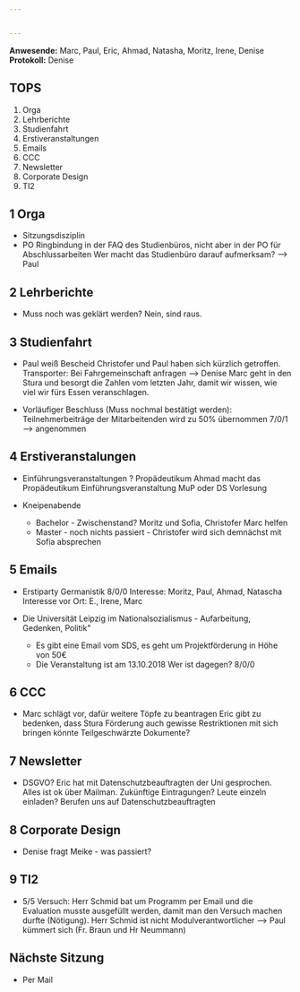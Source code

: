 ```yaml
---


---
```


**Anwesende:** Marc, Paul, Eric, Ahmad, Natasha, Moritz, Irene, Denise
**Protokoll:** Denise

## TOPS
1. Orga
2. Lehrberichte
3. Studienfahrt
4. Erstiveranstaltungen
5. Emails
6. CCC
7. Newsletter
8. Corporate Design
9. TI2

## 1 Orga
* Sitzungsdisziplin
* PO
Ringbindung in der FAQ des Studienbüros, nicht aber in der PO für Abschlussarbeiten
Wer macht das Studienbüro darauf aufmerksam? --> Paul

## 2 Lehrberichte
* Muss noch was geklärt werden?
Nein, sind raus.

## 3 Studienfahrt
* Paul weiß Bescheid
Christofer und Paul haben sich kürzlich getroffen.
Transporter: Bei Fahrgemeinschaft anfragen --> Denise
Marc geht in den Stura und besorgt die Zahlen vom letzten Jahr, damit wir wissen, wie viel wir fürs Essen veranschlagen.

* Vorläufiger Beschluss (Muss nochmal bestätigt werden):
Teilnehmerbeiträge der Mitarbeitenden wird zu 50% übernommen
    7/0/1 --> angenommen


## 4 Erstiveranstalungen
* Einführungsveranstaltungen ? 
Propädeutikum Ahmad macht das Propädeutikum
Einführungsveranstaltung
MuP oder DS Vorlesung

* Kneipenabende
   * Bachelor - Zwischenstand? Moritz und Sofia, Christofer Marc helfen
   * Master - noch nichts passiert - Christofer wird sich demnächst mit Sofia absprechen

## 5 Emails
* Erstiparty Germanistik
8/0/0
Interesse: Moritz, Paul, Ahmad, Natascha
Interesse vor Ort: E., Irene, Marc

* Die Universität Leipzig im Nationalsozialismus - Aufarbeitung, Gedenken, Politik"
    * Es gibt eine Email vom SDS, es geht um Projektförderung in Höhe von 50€
    * Die Veranstaltung ist am 13.10.2018
    Wer ist dagegen?
    8/0/0

## 6 CCC
* Marc schlägt vor, dafür weitere Töpfe zu beantragen
Eric gibt zu bedenken, dass Stura Förderung auch gewisse Restriktionen mit sich bringen könnte
Teilgeschwärzte Dokumente?

## 7 Newsletter
* DSGVO?
Eric hat mit Datenschutzbeauftragten der Uni gesprochen. Alles ist ok über Mailman.
Zukünftige Eintragungen? Leute einzeln einladen? Berufen uns auf Datenschutzbeauftragten

## 8 Corporate Design
* Denise fragt Meike - was passiert?

## 9 TI2
* 5/5 Versuch: Herr Schmid bat um Programm per Email und die Evaluation musste ausgefüllt werden, damit man den Versuch machen durfte (Nötigung). Herr Schmid ist nicht Modulverantwortlicher
--> Paul kümmert sich (Fr. Braun und Hr Neummann)

## Nächste Sitzung
* Per Mail
